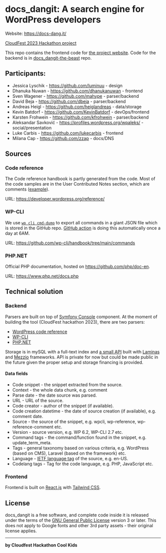 # docs_dangit: A search engine for WordPress developers

Website: https://docs-dang.it/

[CloudFest 2023 Hackathon project](https://www.cloudfest.com/a-search-engine-for-wordpress-developers)

This repo contains the frontend code for [the project website](https://docs-dang.it/). Code for the backend is in [docs_dangit-the-beast](https://github.com/zzap/docs_dangit-the-beast) repo.

## Participants:
- Jessica Lyschik - https://github.com/luminuu - design
- Dhanuka Nuwan - https://github.com/dhanukanuwan - frontend
- Sven Wagener - https://github.com/mahype - parser/backend
- David Beja - https://github.com/dbeja - parser/backend
- Andreas Heigl - https://github.com/heiglandreas - data/storage
- Kevin Batdorf - https://github.com/KevinBatdorf - devOps/frontend
- Karsten Frohwein - https://github.com/kfrohwein - parser/backend
- Aleksandar Savković - https://profiles.wordpress.org/wpaleks/ - social/presentation
- Luke Carbis - https://github.com/lukecarbis - frontend
- Milana Cap - https://github.com/zzap - docs/DNS

## Sources

### Code reference

The Code reference handbook is partly generated from the code. Most of the code samples are in the User Contributed Notes section, which are comments ([example](https://developer.wordpress.org/reference/classes/wp_query/#user-contributed-notes)). 

URL: https://developer.wordpress.org/reference/

### WP-CLI 

We use [`wp cli cmd-dump`](https://github.com/wp-cli/wp-cli/blob/main/php/commands/src/CLI_Command.php#L543) to export all commands in a giant JSON file which is stored in the GitHub repo. [GitHub action](https://github.com/zzap/docs_dangit-the-beast/blob/main/.github/workflows/update-wp-cli-commands.yml) is doing this automatically once a day at 6AM.

URL: https://github.com/wp-cli/handbook/tree/main/commands 

### PHP.NET

Official PHP documentation, hosted on https://github.com/php/doc-en.

URL: https://www.php.net/docs.php

## Technical solution

### Backend

Parsers are built on top of [Symfony Console](https://symfony.com/doc/current/components/console.html) component. At the moment of building the tool (CloudFest hackathon 2023), there are two parsers:
- [WordPress code reference](https://github.com/zzap/docs_dangit-the-beast/blob/main/src/Parsers/WordPress_Docs.php) 
- [WP-CLI](https://github.com/zzap/docs_dangit-the-beast/blob/main/src/Parsers/WP_CLI.php)
- [PHP.NET](https://github.com/zzap/docs_dangit-the-beast/blob/main/src/Parsers/PHP_Docs.php)

Storage is in mySQL with a full-text index and [a small API](https://github.com/zzap/docs_dangit-the-beast/tree/main/backend) built with [Laminas](https://docs.laminas.dev/) and [Mezzio](https://docs.mezzio.dev/) frameworks. API is private for now but could be made public in the future given the proper setup and storage financing is provided.

#### Data fields

- Code snippet - the snippet extracted from the source.
- Context - the whole data chunk, e.g. comment
- Parse date - the date source was parsed.
- URL - URL of the source.
- Code creator - author of the snippet (if available).
- Code creation datetime - the date of source creation (if available), e.g. comment date.
- Source - the source of the snippet, e.g. wpcli, wp-reference, wp-reference-comment etc. 
- Version - source version, e.g. WP 6.2, WP-CLI 2.7 etc.
- Command tags - the command/function found in the snippet, e.g. update_term_meta.
- Tags - general taxonomy based on various criteria, e.g. WordPress (based on CMS), Laravel (based on the framework) etc. 
- Language - [IETF language tag](https://en.wikipedia.org/wiki/IETF_language_tag) of the source, e.g. en-US.
- Codelang tags - Tag for the code language, e.g. PHP, JavaScript etc.

### Frontend
Frontend is built on [React.js](https://react.dev/) with [Tailwind CSS](https://tailwindcss.com/).

## License 

docs_dangit is a free software, and complete code inside it is released under the terms of the [GNU General Public License](https://www.gnu.org/licenses/gpl-3.0.en.html) version 3 or later. This does not apply to Google fonts and other 3rd party assets - their original license applies. 

------------------------------------------------

**by Cloudfest Hackathon Cool Kids**
